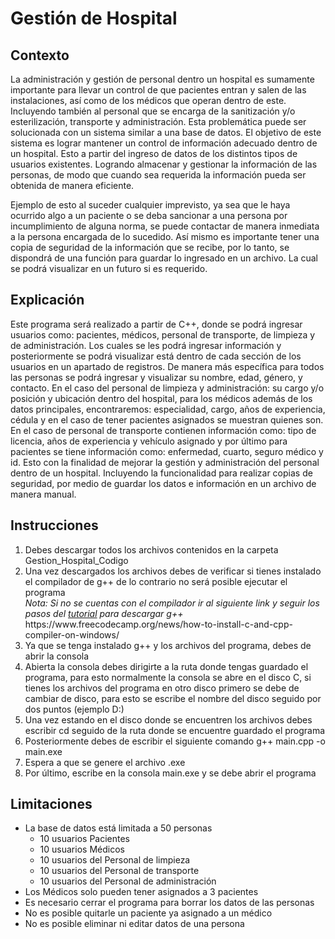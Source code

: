 # Gestión de Hospital


## Contexto

La administración y gestión de personal dentro un hospital es sumamente importante para llevar un control de que pacientes entran y salen de las instalaciones, así como de los médicos que operan dentro de este. Incluyendo también al personal que se encarga de la sanitización y/o esterilización, transporte y administración. Esta problemática puede ser solucionada con un sistema similar a una base de datos. El objetivo de este sistema es lograr mantener un control de información adecuado dentro de un hospital. Esto a partir del ingreso de datos de los distintos tipos de usuarios existentes. Logrando almacenar y gestionar la información de las personas, de modo que cuando sea requerida la información pueda ser obtenida de manera eficiente. 
 
Ejemplo de esto al suceder cualquier imprevisto, ya sea que le haya ocurrido algo a un paciente o se deba sancionar a una persona por incumplimiento de alguna norma, se puede contactar de manera inmediata a la persona encargada de lo sucedido. Así mismo es importante tener una copia de seguridad de la información que se recibe, por lo tanto, se dispondrá de una función para guardar lo ingresado en un archivo. La cual se podrá visualizar en un futuro si es requerido.


## Explicación

Este programa será realizado a partir de C++, donde se podrá ingresar usuarios como: pacientes, médicos, personal de transporte, de limpieza y de administración. Los cuales se les podrá ingresar información y posteriormente se podrá visualizar está dentro de cada sección de los usuarios en un apartado de registros. De manera más específica para todos las personas se podrá ingresar y visualizar su nombre, edad, género, y contacto. En el caso del personal de limpieza y administración: su cargo y/o posición y ubicación dentro del hospital, para los médicos además de los datos principales, encontraremos: especialidad, cargo, años de experiencia, cédula y en el caso de tener pacientes asignados se muestran quienes son. En el caso de personal de transporte contienen información como: tipo de licencia, años de experiencia y vehículo asignado y por último para pacientes se tiene información como: enfermedad, cuarto, seguro médico y id. Esto con la finalidad de mejorar la gestión y administración del personal dentro de un hospital. Incluyendo la funcionalidad para realizar copias de seguridad, por medio de guardar los datos e información en un archivo de manera manual. 


## Instrucciones
<ol>
 <li>Debes descargar todos los archivos contenidos en la carpeta Gestion_Hospital_Codigo</li>
 <li>Una vez descargados los archivos debes de verificar si tienes instalado el compilador de g++ de lo contrario no será posible ejecutar el programa <br><i>Nota: Si no se cuentas con el compilador ir al siguiente link y seguir los pasos del <a href="https://www.freecodecamp.org/news/how-to-install-c-and-cpp-compiler-on-windows/">tutorial</a> para descargar g++</i> <br>https://www.freecodecamp.org/news/how-to-install-c-and-cpp-compiler-on-windows/</li>
 <li>Ya que se tenga instalado g++ y los archivos del programa, debes de abrir la consola</li>
 <li>Abierta la consola debes dirigirte a la ruta donde tengas guardado el programa, para esto normalmente la consola se abre en el disco C, si tienes los archivos del programa en otro disco primero se debe de cambiar de disco, para esto se escribe el nombre del disco seguido por dos puntos (ejemplo D:)</li>
 <li>Una vez estando en el disco donde se encuentren los archivos debes escribir cd seguido de la ruta donde se encuentre guardado el programa</li>
 <li>Posteriormente debes de escribir el siguiente comando g++ main.cpp -o main.exe</li>
 <li>Espera a que se genere el archivo .exe</li>
 <li>Por último, escribe en la consola main.exe y se debe abrir el programa</li>
</ol>


## Limitaciones
- La base de datos está limitada a 50 personas
  - 10 usuarios Pacientes
  - 10 usuarios Médicos
  - 10 usuarios del Personal de limpieza
  - 10 usuarios del Personal de transporte
  - 10 usuarios del Personal de administración
- Los Médicos solo pueden tener asignados a 3 pacientes
- Es necesario cerrar el programa para borrar los datos de las personas
- No es posible quitarle un paciente ya asignado a un médico
- No es posible eliminar ni editar datos de una persona

